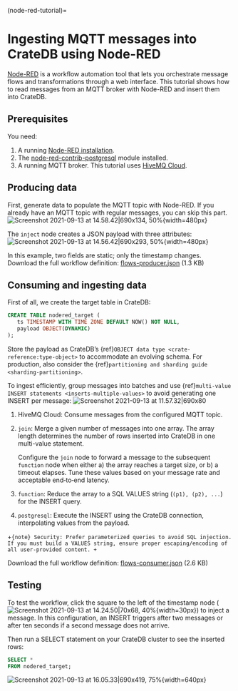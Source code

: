 (node-red-tutorial)=
# Ingesting MQTT messages into CrateDB using Node-RED

[Node-RED](https://nodered.org/) is a workflow automation tool that lets you orchestrate message flows and transformations through a web interface.
This tutorial shows how to read messages from an MQTT broker with Node-RED and insert them into CrateDB.

## Prerequisites

You need:
1. A running [Node-RED installation](https://nodered.org/#get-started).
2. The [node-red-contrib-postgresql](https://github.com/alexandrainst/node-red-contrib-postgresql) module installed.
3. A running MQTT broker. This tutorial uses [HiveMQ Cloud](https://www.hivemq.com/).

## Producing data

First, generate data to populate the MQTT topic with Node-RED. If you already
have an MQTT topic with regular messages, you can skip this part.
![Screenshot 2021-09-13 at 14.58.42|690x134, 50%](https://us1.discourse-cdn.com/flex020/uploads/crate/original/1X/5722946039148ca6ce69702d963f9f842c4f972c.png){width=480px}

The `inject` node creates a JSON payload with three attributes:
![Screenshot 2021-09-13 at 14.56.42|690x293, 50%](https://us1.discourse-cdn.com/flex020/uploads/crate/original/1X/8084a53e544d681e79f85d780c621a340a7d0d30.png){width=480px}

In this example, two fields are static; only the timestamp changes.
Download the full workflow definition: [flows-producer.json](https://community.cratedb.com/uploads/short-url/eOvAk3XzDkRbNZjcZV0pZ0SnGu4.json) (1.3 KB)

## Consuming and ingesting data

First of all, we create the target table in CrateDB:
```sql
CREATE TABLE nodered_target (
   ts TIMESTAMP WITH TIME ZONE DEFAULT NOW() NOT NULL,
   payload OBJECT(DYNAMIC)
);
```

Store the payload as CrateDB’s {ref}`OBJECT data type
<crate-reference:type-object>` to accommodate an evolving schema.
For production, also consider the {ref}`partitioning and sharding guide <sharding-partitioning>`.

To ingest efficiently, group messages into batches and use
{ref}`multi-value INSERT statements <inserts-multiple-values>`
to avoid generating one INSERT per message:
![Screenshot 2021-09-13 at 11.57.32|690x80](https://us1.discourse-cdn.com/flex020/uploads/crate/original/1X/020164a15268330789c6f316e2092245014d3362.png)

1. HiveMQ Cloud: Consume messages from the configured MQTT topic.
2. `join`: Merge a given number of messages into one array. The array length determines the number of rows inserted into CrateDB in one multi-value statement.

   Configure the `join` node to forward a message to the subsequent `function` node when either a) the array reaches a target size, or b) a timeout elapses.
   Tune these values based on your message rate and acceptable end‑to‑end latency.
3. `function`: Reduce the array to a SQL VALUES string (`(p1), (p2), ...`) for the INSERT query.
4. `postgresql`: Execute the INSERT using the CrateDB connection, interpolating values from the payload.

+```{note}
Security: Prefer parameterized queries to avoid SQL injection. If you must
build a VALUES string, ensure proper escaping/encoding of all user-provided
content.
+```

Download the full workflow definition: [flows-consumer.json](https://community.cratedb.com/uploads/short-url/vWxIENgDPhYnoTZuQC7DKJoNdyY.json) (2.6 KB)

## Testing

To test the workflow, click the square to the left of the timestamp node
(![Screenshot 2021-09-13 at 14.24.50|70x68, 40%](https://us1.discourse-cdn.com/flex020/uploads/crate/original/1X/d3e06521d875fe2daa959b3adc9f5bf6a22453e7.png){width=30px})
to inject a message. In this configuration, an INSERT triggers after two
messages or after ten seconds if a second message does not arrive.

Then run a SELECT statement on your CrateDB cluster to see the inserted rows:
```sql
SELECT *
FROM nodered_target;
```
![Screenshot 2021-09-13 at 16.05.33|690x419, 75%](https://us1.discourse-cdn.com/flex020/uploads/crate/original/1X/37e20012ca132be3b1c810cc73340724640fb658.png){width=640px}
